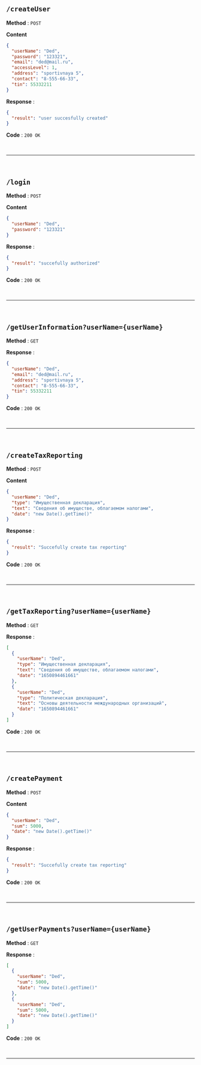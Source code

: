 ## `/createUser`

**Method** : `POST`

**Content**

```json
{
  "userName": "Ded",
  "password": "123321",
  "email": "ded@mail.ru",
  "accessLevel": 1,
  "address": "sportivnaya 5",
  "contact": "8-555-66-33",
  "tin": 55332211
}
```

**Response** : 

```json
{
  "result": "user succesfully created"
}
```

**Code** : `200 OK`

<br>

---

<br>

## `/login`

**Method** : `POST`

**Content**

```json
{
  "userName": "Ded",
  "password": "123321"
}
```

**Response** : 

```json
{
  "result": "succefully authorized"
}
```

**Code** : `200 OK`

<br>

---

<br>

## `/getUserInformation?userName={userName}`

**Method** : `GET`

**Response** : 

```json
{
  "userName": "Ded",
  "email": "ded@mail.ru",
  "address": "sportivnaya 5",
  "contact": "8-555-66-33",
  "tin": 55332211
}
```

**Code** : `200 OK`

<br>

---

<br>

## `/createTaxReporting`

**Method** : `POST`

**Content**

```json
{
  "userName": "Ded",
  "type": "Имущественная декларация",
  "text": "Сведения об имуществе, облагаемом налогами",
  "date": "new Date().getTime()"
}
```

**Response** : 

```json
{
  "result": "Succefully create tax reporting"
}
```

**Code** : `200 OK`

<br>

---

<br>

## `/getTaxReporting?userName={userName}`

**Method** : `GET`

**Response** : 

```json
[
  {
    "userName": "Ded",
    "type": "Имущественная декларация",
    "text": "Сведения об имуществе, облагаемом налогами",
    "date": "1650894461661"
  },
  {
    "userName": "Ded",
    "type": "Политическая декларация",
    "text": "Основы деятельности международных организаций",
    "date": "1650894461661"
  }
]
```

**Code** : `200 OK`

<br>

---

<br>

## `/createPayment`

**Method** : `POST`

**Content**

```json
{
  "userName": "Ded",
  "sum": 5000,
  "date": "new Date().getTime()"
}
```

**Response** : 

```json
{
  "result": "Succefully create tax reporting"
}
```

**Code** : `200 OK`

<br>

---

<br>

## `/getUserPayments?userName={userName}`

**Method** : `GET`

**Response** : 

```json
[
  {
    "userName": "Ded",
    "sum": 5000,
    "date": "new Date().getTime()"
  },
  {
    "userName": "Ded",
    "sum": 5000,
    "date": "new Date().getTime()"
  }
]
```

**Code** : `200 OK`

<br>

---

<br>